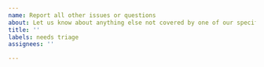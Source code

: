 ```yaml
---
name: Report all other issues or questions
about: Let us know about anything else not covered by one of our specific issue types.
title: ''
labels: needs triage
assignees: ''

---
```


